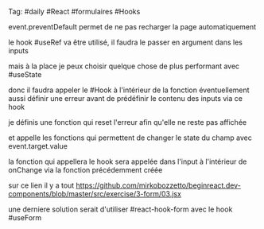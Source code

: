 Tag: #daily #React #formulaires #Hooks

event.preventDefault permet de ne pas recharger la page automatiquement

le hook #useRef va être utilisé, il faudra le passer en argument dans les inputs

mais à la place je peux choisir quelque chose de plus performant avec #useState

donc il faudra appeler le #Hook à l'intérieur de la fonction éventuellement aussi définir une erreur avant de prédéfinir le contenu des inputs via ce hook

je définis une fonction qui reset l'erreur afin qu'elle ne reste pas affichée

et appelle les fonctions qui permettent de changer le state du champ avec event.target.value

la fonction qui appellera le hook sera appelée dans l'input à l'intérieur de onChange via la fonction précédemment créée

sur ce lien il y a tout https://github.com/mirkobozzetto/beginreact.dev-components/blob/master/src/exercise/3-form/03.jsx

une derniere solution serait d'utiliser #react-hook-form avec  le hook #useForm


